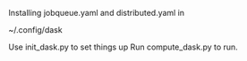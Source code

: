 Installing jobqueue.yaml and distributed.yaml in

~/.config/dask

Use init_dask.py to set things up
Run compute_dask.py to run.
